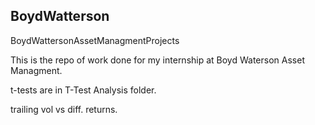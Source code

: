 ## BoydWatterson
BoydWattersonAssetManagmentProjects

This is the repo of work done for my internship at Boyd Waterson Asset Managment.

t-tests are in T-Test Analysis folder. 

trailing vol vs diff. returns.

